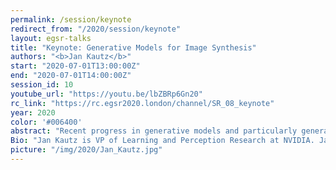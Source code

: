 ```yaml
---
permalink: /session/keynote
redirect_from: "/2020/session/keynote"
layout: egsr-talks
title: "Keynote: Generative Models for Image Synthesis"
authors: "<b>Jan Kautz</b>"
start: "2020-07-01T13:00:00Z"
end: "2020-07-01T14:00:00Z"
session_id: 10
youtube_url: "https://youtu.be/lbZBRp6Gn20"
rc_link: "https://rc.egsr2020.london/channel/SR_08_keynote"
year: 2020
color: '#006400'
abstract: "Recent progress in generative models and particularly generative adversarial networks (GANs) has been remarkable. They have been shown to excel at image synthesis as well as image-to-image translation problems. I will present a number of our recent methods in this space, which, for instance, can translate images from one domain (e.g., day time) to another domain (e.g., night time) in an unsupervised fashion, synthesize completely new images, and even learn to turn label masks into realistic images."
Bio: "Jan Kautz is VP of Learning and Perception Research at NVIDIA. Jan and his team pursue fundamental research in the areas of computer vision and deep learning, including visual perception, geometric vision, generative models, and efficient deep learning. His and his team's work has been recognized with various awards and has been regularly featured in the media. Before joining NVIDIA in 2013, Jan was a tenured faculty member at University College London. He holds a BSc in Computer Science from the University of Erlangen-Nürnberg (1999), an MMath from the University of Waterloo (1999), received his PhD from the Max-Planck-Institut für Informatik (2003), and worked as a post-doctoral researcher at the Massachusetts Institute of Technology (2003-2006). "
picture: "/img/2020/Jan_Kautz.jpg"
---
```

